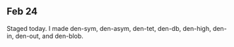 ## Feb 24

Staged today. I made den-sym, den-asym, den-tet, den-db, den-high, den-in, den-out, and den-blob.